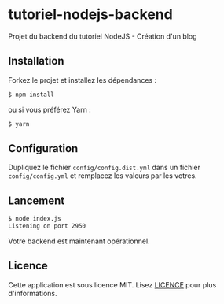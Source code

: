 # tutoriel-nodejs-backend

Projet du backend du tutoriel NodeJS - Création d'un blog

## Installation

Forkez le projet et installez les dépendances :

```bash
$ npm install
```

ou si vous préférez Yarn :

```bash
$ yarn
```

## Configuration

Dupliquez le fichier `config/config.dist.yml` dans un fichier `config/config.yml` et remplacez les valeurs par les votres.

## Lancement

```bash
$ node index.js
Listening on port 2950
```

Votre backend est maintenant opérationnel.

## Licence

Cette application est sous licence MIT. Lisez [LICENCE](/LICENSE) pour plus d'informations.
